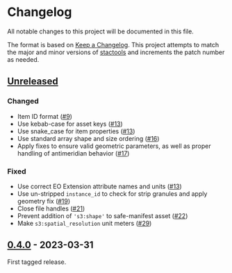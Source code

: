 # Changelog

All notable changes to this project will be documented in this file.

The format is based on [Keep a Changelog](https://keepachangelog.com/en/1.0.0/).
This project attempts to match the major and minor versions of
[stactools](https://github.com/stac-utils/stactools) and increments the patch
number as needed.

## [Unreleased]

### Changed

- Item ID format ([#9](https://github.com/stactools-packages/sentinel3/pull/9))
- Use kebab-case for asset keys ([#13](https://github.com/stactools-packages/sentinel3/pull/13))
- Use snake_case for item properties ([#13](https://github.com/stactools-packages/sentinel3/pull/15))
- Use standard array shape and size ordering ([#16](https://github.com/stactools-packages/sentinel3/pull/16))
- Apply fixes to ensure valid geometric parameters, as well as proper handling
  of antimeridian behavior ([#17](https://github.com/stactools-packages/sentinel3/pull/17))

### Fixed

- Use correct EO Extension attribute names and units ([#13](https://github.com/stactools-packages/sentinel3/pull/15))
- Use un-stripped `instance_id` to check for strip granules and apply geometry
  fix ([#19](https://github.com/stactools-packages/sentinel3/pull/19))
- Close file handles ([#21](https://github.com/stactools-packages/sentinel3/pull/21))
- Prevent addition of `'s3:shape'` to safe-manifest asset
  ([#22](https://github.com/stactools-packages/sentinel3/pull/23))
- Make `s3:spatial_resolution` unit meters ([#29](https://github.com/stactools-packages/sentinel3/pull/29))

## [0.4.0] - 2023-03-31

First tagged release.

[Unreleased]: https://github.com/stactools-packages/sentinel3/compare/v0.4.0..HEAD
[0.4.0]: https://github.com/stactools-packages/sentinel3/releases/tag/v0.4.0
